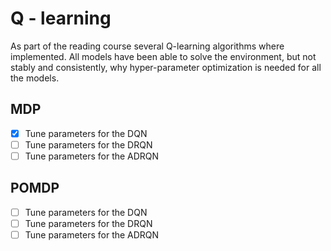 # Q - learning
As part of the reading course several Q-learning algorithms where implemented. All models have been able to solve the environment, but not stably and consistently, why hyper-parameter optimization is needed for all the models.

## MDP
- [x] Tune parameters for the DQN
- [ ] Tune parameters for the DRQN
- [ ] Tune parameters for the ADRQN
## POMDP
- [ ] Tune parameters for the DQN
- [ ] Tune parameters for the DRQN
- [ ] Tune parameters for the ADRQN
